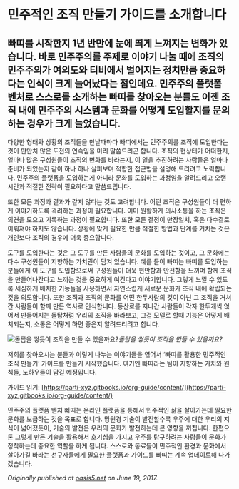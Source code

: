 
# 민주적인 조직 만들기 가이드를 소개합니다

## 빠띠를 시작한지 1년 반만에 눈에 띄게 느껴지는 변화가 있습니다. 바로 민주주의를 주제로 이야기 나눌 때에 조직의 민주주의가 여의도와 티비에서 벌어지는 정치만큼 중요하다는 인식이 크게 늘어났다는 점인데요. 민주주의 플랫폼 벤처로 스스로를 소개하는 빠띠를 찾아오는 분들도 이젠 조직 내에 민주주의 시스템과 문화를 어떻게 도입할지를 문의하는 경우가 크게 늘었습니다.

다양한 형태와 상황의 조직들을 만날때마다 빠띠에서는 민주주의를 조직에 도입한다는 것이 만만치 않은 도전의 연속임을 미리 말씀드리곤 합니다. 조직의 현상태가 어떠한지, 얼마나 많은 구성원들이 조직의 변화를 바라는지, 이 일을 추진하려는 사람들은 얼마나 준비가 되었는지 같이 하나 하나 살펴보며 적합한 접근법을 설명해 드리려고 노력합니다. 민주주의 플랫폼을 도입하는게 아니라 문화를 도입하는 과정임을 알려드리고 오랜 시간과 적절한 전략이 필요하다고 말씀드립니다.

또한 모든 과정과 결과가 같지 않다는 것도 고려합니다. 어떤 조직은 구성원들이 더 편하게 이야기하도록 격려하는 과정이 필요합니다. 이미 원활하게 의사소통을 하는 조직은 의견을 모으고 기록하는 과정이 필요합니다. 또한 모든 결정이 만장일치, 혹은 다수결로 이뤄져야 하지도 않습니다. 상황에 맞게 필요한 만큼 적절한 방법과 단계를 거치는 것은 개인보다 조직의 경우에 더욱 중요합니다.

도구를 도입한다는 것은 그 도구를 만든 사람들의 문화를 도입하는 것이고, 그 문화에는 다수 구성원들이 지향하는 가치관이 담겨 있습니다. 예를 들어 빠띠는 빠띠를 도입하는 분들에게 이 도구를 도입함으로써 구성원들이 더욱 편안함과 안전함을 느끼며 함께 조직을 만들어나간다고 느끼는 것을 중요하게 여긴다고 이야기합니다. 그렇게 느낄 수 있도록 세심하게 배치한 기능들을 사용하면서 자연스럽게 새로운 문화가 조직 내에 확립되는 것을 의도합니다. 또한 조직과 조직의 문화를 어떤 한두사람의 것이 아닌 그 조직을 거쳐간 사람들이 함께 만든 역사로 인식합니다. 등산로를 지나간 사람들이 각자 한두개씩 얹어서 만들어지는 돌탑처럼 우리의 조직을 바라보고, 그걸 모델로 할때 기능은 어떻게 배치되는지, 소통은 어떻게 하면 좋은지 알려드리려고 합니다.

![돌탑을 쌓듯이 조직을 만들 수 있을까요?](/assets/images/민주적인-조직-만들기-가이드를-소개합니다/1*IfKh9uab7PYMQkSywhmFQA.jpeg)*돌탑을 쌓듯이 조직을 만들 수 있을까요?*

저희를 찾아오시는 분들과 이렇게 나누는 이야기들을 엮어서 ‘빠띠를 활용한 민주적인 조직 만들기’ 가이드를 만들기 시작했습니다. 여기엔 빠띠라는 팀이 지향하는 가치와 원칙들, 노하우들이 담길 예정입니다.

가이드 읽기: [https://parti-xyz.gitbooks.io/org-guide/content/](https://parti-xyz.gitbooks.io/org-guide/content/)

민주주의 플랫폼 벤처 빠띠는 온라인 플랫폼을 통해서 민주적인 삶을 살아가는데 필요한 문화를 보급하는 것을 목표로 합니다. 망원경 기술이 발전할수록 우주에 대한 우리의 지식이 넓어졌듯이, 기술의 발전은 우리의 문화가 발전하는데 큰 영향을 끼칩니다. 한편으론 그렇게 만든 기술을 활용해서 호기심을 가지고 우주를 탐구하려는 사람들이 문화가 정착하는데 중요한 역할을 하게 됩니다. 스스로와 동료들이 민주적인 환경과 문화에서 살아가길 바라는 선구자들에게 필요한 플랫폼과 가이드를 빠띠는 계속 업데이트해 나가겠습니다.

*Originally published at [oasis5.net](http://oasis5.net/2017/06/19/%EB%AF%BC%EC%A3%BC%EC%A0%81%EC%9D%B8-%EC%A1%B0%EC%A7%81-%EB%A7%8C%EB%93%A4%EA%B8%B0-%EA%B0%80%EC%9D%B4%EB%93%9C%EB%A5%BC-%EC%86%8C%EA%B0%9C%ED%95%A9%EB%8B%88%EB%8B%A4/) on June 19, 2017.*